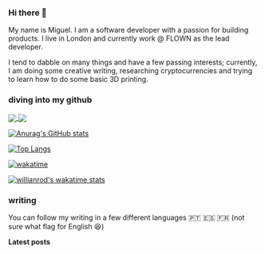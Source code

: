 ### Hi there 👋

<!--
**kiily/kiily** is a ✨ _special_ ✨ repository because its `README.md` (this file) appears on your GitHub profile.

Here are some ideas to get you started:

- 🔭 I’m currently working on ...
- 🌱 I’m currently learning ...
- 👯 I’m looking to collaborate on ...
- 🤔 I’m looking for help with ...
- 💬 Ask me about ...
- 📫 How to reach me: ...
- 😄 Pronouns: ...
- ⚡ Fun fact: ...
-->

My name is Miguel. I am a software developer with a passion for building products. I live in London and currently work @ FLOWN as the lead developer. 

I tend to dabble on many things and have a few passing interests; currently, I am doing some creative writing, researching cryptocurrencies and trying to learn how to do some basic 3D printing. 

### diving into my github

<a href="">
  <img align="center" src="https://github-readme-stats.vercel.app/api?username=kiily&count_private=true" />
</a>
<a href="">
  <img align="center" src="https://github-readme-stats.vercel.app/api/top-langs/?username=kiily&layout=compact" />
</a>

[![Anurag's GitHub stats](https://github-readme-stats.vercel.app/api?username=kiily&count_private=true)](https://github.com/anuraghazra/github-readme-stats)

[![Top Langs](https://github-readme-stats.vercel.app/api/top-langs/?username=kiily&layout=compact)](https://github.com/anuraghazra/github-readme-stats)

[![wakatime](https://wakatime.com/badge/user/bd675a16-0d77-446b-a8fe-360d47b2067f.svg)](https://wakatime.com/@bd675a16-0d77-446b-a8fe-360d47b2067f)

[![willianrod's wakatime stats](https://github-readme-stats.vercel.app/api/wakatime?username=kiily)](https://github.com/anuraghazra/github-readme-stats)

### writing

You can follow my writing in a few different languages  🇵🇹 🇪🇸 🇫🇷 (not sure what flag for English 😆)

**Latest posts**
